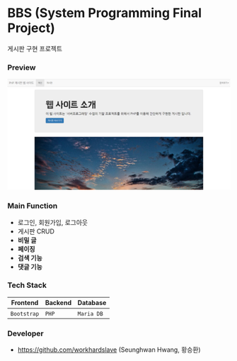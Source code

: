# BBS (System Programming Final Project)
게시판 구현 프로젝트

### Preview
![sysgimal_preview](./img/sysgimal_preview.png)

### Main Function
- 로그인, 회원가입, 로그아웃
- 게시판 CRUD
- <b>비밀 글</b>
- <b>페이징</b>
- <b>검색 기능</b>
- <b>댓글 기능</b>

### Tech Stack
|Frontend       |Backend      |Database       |                   
|---------------|-------------|---------------|
|`Bootstrap`    |`PHP`        |`Maria DB`     |       

### Developer
- https://github.com/workhardslave (Seunghwan Hwang, 황승환)
